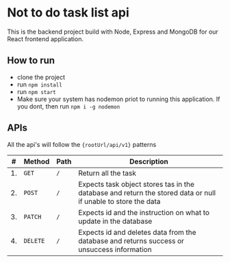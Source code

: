 # Not to do task list api

This is the backend project build with Node, Express and MongoDB for our React frontend application.

## How to run

- clone the project
- run `npm install`
- run `npm start`
- Make sure your system has nodemon priot to running this application. If you dont, then run `npm i -g nodemon`

## APIs

All the api's will follow the `{rootUrl/api/v1}` patterns

| #   | Method   | Path | Description                                                                                                   |
| --- | -------- | ---- | ------------------------------------------------------------------------------------------------------------- |
| 1.  | `GET`    | `/`  | Return all the task                                                                                           |
| 2.  | `POST`   | `/`  | Expects task object stores tas in the database and return the stored data or null if unable to store the data |
| 3.  | `PATCH`  | `/`  | Expects id and the instruction on what to update in the database                                              |
| 4.  | `DELETE` | `/`  | Expects id and deletes data from the database and returns success or unsuccess information                    |
